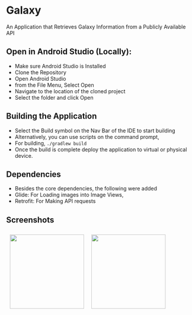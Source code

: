 # Galaxy
An Application that Retrieves Galaxy Information from a Publicly Available API

## Open in Android Studio (Locally):<br>
- Make sure Android Studio is Installed
- Clone the Repository
- Open Android Studio
- from the File Menu, Select Open
- Navigate to the location of the cloned project
- Select the folder and click Open

## Building the Application
- Select the Build symbol on the Nav Bar of the IDE to start building
- Alternatively, you can use scripts on the command prompt,
- For building, ```./gradlew build```
- Once the build is complete deploy the application to virtual or physical device.

## Dependencies
- Besides the core dependencies, the following were added
- Glide: For Loading images into Image Views,
- Retrofit: For Making API requests

## Screenshots

[<img src="/readme/Wallabag%20Reading%20List.png" align="left"
width="200"
    hspace="10" vspace="10">](/readme/Wallabag%20Reading%20List.png)
[<img src="/readme/Wallabag%20Article%20View.png" align="center"
width="200"
    hspace="10" vspace="10">](/readme/Wallabag%20Article%20View.png)
